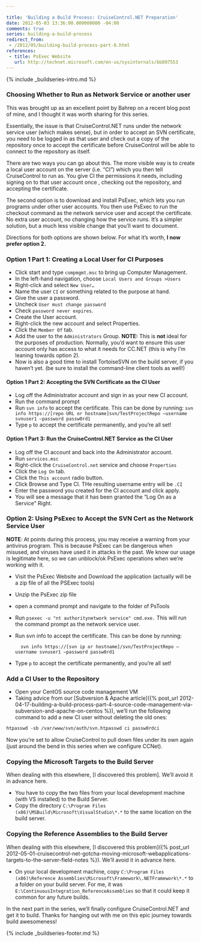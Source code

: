 ```yaml
---
 
title: 'Building a Build Process: CruiseControl.NET Preparation'
date: 2012-05-03 13:36:00.000000000 -04:00
comments: true
series: building-a-build-process
redirect_from: 
 - /2012/05/building-build-process-part-8.html
references: 
 - title: PsExec Website
   url: http://technet.microsoft.com/en-us/sysinternals/bb897553
---
```

{% include _buildseries-intro.md %}

### Choosing Whether to Run as Network Service or another user

This was brought up as an excellent point by Bahrep on a recent blog post of mine, and I thought it was worth sharing for this series.

Essentially, the issue is that CruiseControl.NET runs under the network service user (which makes sense), but in order to accept an SVN certificate, you need to be logged in as that user and check out a copy of the repository once to accept the certificate before CruiseControl will be able to connect to the repository as itself.

There are two ways you can go about this. The more visible way is to create a local user account on the server (i.e. “CI”) which you then tell CruiseControl to run as. You give CI the permissions it needs, including signing on to that user account once , checking out the repository, and accepting the certificate.

The second option is to download and install PsExec, which lets you run programs under other user accounts. You then use PsExec to run the checkout command as the network service user and accept the certificate. No extra user account, no changing how the service runs. It’s a simpler solution, but a much less visible change that you’ll want to document.

Directions for both options are shown below. For what it’s worth, **I now prefer option 2.**

### Option 1 Part 1: Creating a Local User for CI Purposes

* Click start and type `compmgmt.msc` to bring up Computer Management.  
* In the left-hand navigation, choose `Local Users and Groups >Users`  
* Right-click and select `New User…`  
* Name the user `CI` or something related to the purpose at hand.  
* Give the user a password.  
* Uncheck `User must change password`
* Check `password never expires`.  
* Create the User account.  
* Right-click the new account and select Properties.  
* Click the `Member Of` tab.  
* Add the user to the `Administrators` Group. **NOTE:** This is **not** ideal for the purposes of production. Normally, you’d want to ensure this user account only has access to what it needs for CC.NET (this is why I’m leaning towards option 2).  
* Now is also a good time to install TortoiseSVN on the build server, if you haven’t yet. (be sure to install the command-line client tools as well!)

#### Option 1 Part 2: Accepting the SVN Certificate as the CI User

* Log off the Administrator account and sign in as your new CI account.  
* Run the command prompt  
* Run `svn info` to accept the certificate. This can be done by running: `svn info https://[repo URL or hostname]svn/TestProjectRepo –username svnuser1 –password passw0rd1`
* Type `p` to accept the certificate permanently, and you’re all set!

#### Option 1 Part 3: Run the CruiseControl.NET Service as the CI User

* Log off the CI account and back into the Administrator account.  
* Run `services.msc`  
* Right-click the `CruiseControl.net` service and choose `Properties`  
* Click the `Log On` tab.  
* Click the `This account` radio button.  
* Click Browse and Type CI. THe resulting username entry will be `.CI`
* Enter the password you created for the CI account and click apply.  
* You will see a message that it has been granted the “Log On as a Service" Right.

### Option 2: Using PsExec to Accept the SVN Cert as the Network Service User

**NOTE**: At points during this process, you may receive a warning from your antivirus program. This is because PsExec can be dangerous when misused, and viruses have used it in attacks in the past. We know our usage is legitimate here, so we can unblock/ok PsExec operations when we’re working with it.

* Visit the PsExec Website and Download the application (actually will be a zip file of all the PSExec tools)  
* Unzip the PsExec zip file  
* open a command prompt and navigate to the folder of PsTools  
* Run `psexec -u "nt authoritynetwork service" cmd.exe.` This will run the command prompt as the network service user.  
* Run svn info to accept the certificate. This can be done by running:

        svn info https://[svn ip or hostname]/svn/TestProjectRepo –username svnuser1 –password passw0rd1
  
* Type `p` to accept the certificate permanently, and you’re all set!

### Add a CI User to the Repository

* Open your CentOS source code management VM
* Taking advice from our [Subversion & Apache article]({% post_url 2012-04-17-building-a-build-process-part-4-source-code-management-via-subversion-and-apache-on-centos %}), we’ll run the following command to add a new CI user without deleting the old ones:

```apache
htpasswd -sb /var/www/svn/auth/svn.htpasswd ci passw0rdci
```

Now you’re set to allow CruiseControl to pull down files under its own again (just around the bend in this series when we configure CCNet).

### Copying the Microsoft Targets to the Build Server

When dealing with this elsewhere, [I discovered this problem]. We’ll avoid it in advance here.

* You have to copy the two files from your local development machine (with VS installed) to the Build Server.
* Copy the directory `C:\Program Files (x86)\MSBuild\Microsoft\VisualStudio\*.*` to the same location on the build server.

### Copying the Reference Assemblies to the Build Server

When dealing with this elsewhere, [I discovered this problem]({% post_url 2012-05-01-cruisecontrol-net-gotcha-moving-microsoft-webapplications-targets-to-the-server-field-notes %}). We’ll avoid it in advance here.

* On your local development machine, copy `C:\Program Files (x86)\Reference Assemblies\Microsoft\Framework\.NETFramework\*.*` to a folder on your build server. For me, it was `E:\ContinuousIntegration_ReferenceAssemblies` so that it could keep it common for any future builds.

In the next part in the series, we’ll finally configure CruiseControl.NET and get it to build. Thanks for hanging out with me on this epic journey towards build awesomeness!

{% include _buildseries-footer.md %}
